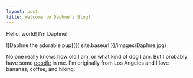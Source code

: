 ```yaml
---
layout: post
title: Welcome to Daphne's Blog!
---
```


Hello, world! I'm Daphne!

![Daphne the adorable pup]({{ site.baseurl }}/images/Daphne.jpg)

No one really knows how old I am, or what kind of dog I am. But I probably have some [poodle](https://en.wikipedia.org/wiki/Poodle) in me. I'm originally from Los Angeles and I love bananas, coffee, and hiking.
